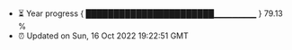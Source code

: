 - ⏳ Year progress { ███████████████████████▁▁▁▁▁▁▁ } 79.13 %
- ⏰ Updated on Sun, 16 Oct 2022 19:22:51 GMT

